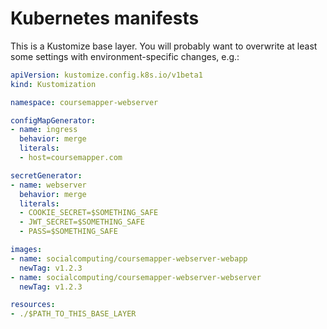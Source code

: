 # Kubernetes manifests

This is a Kustomize base layer. You will probably want to overwrite at least some settings with environment-specific changes, e.g.:

```yaml
apiVersion: kustomize.config.k8s.io/v1beta1
kind: Kustomization

namespace: coursemapper-webserver

configMapGenerator:
- name: ingress
  behavior: merge
  literals:
  - host=coursemapper.com

secretGenerator:
- name: webserver
  behavior: merge
  literals:
  - COOKIE_SECRET=$SOMETHING_SAFE
  - JWT_SECRET=$SOMETHING_SAFE
  - PASS=$SOMETHING_SAFE

images:
- name: socialcomputing/coursemapper-webserver-webapp
  newTag: v1.2.3
- name: socialcomputing/coursemapper-webserver-webserver
  newTag: v1.2.3

resources:
- ./$PATH_TO_THIS_BASE_LAYER
```
